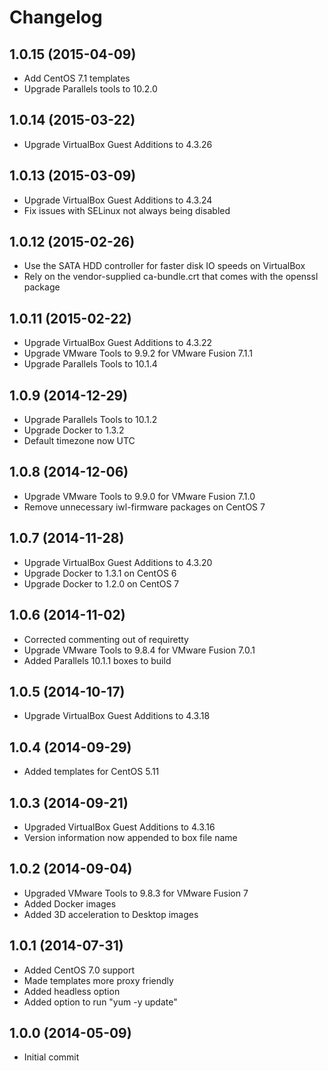 # Changelog

## 1.0.15 (2015-04-09)

* Add CentOS 7.1 templates
* Upgrade Parallels tools to 10.2.0

## 1.0.14 (2015-03-22)

* Upgrade VirtualBox Guest Additions to 4.3.26

## 1.0.13 (2015-03-09)

* Upgrade VirtualBox Guest Additions to 4.3.24
* Fix issues with SELinux not always being disabled

## 1.0.12 (2015-02-26)

* Use the SATA HDD controller for faster disk IO speeds on VirtualBox
* Rely on the vendor-supplied ca-bundle.crt that comes with the openssl package

## 1.0.11 (2015-02-22)

* Upgrade VirtualBox Guest Additions to 4.3.22
* Upgrade VMware Tools to 9.9.2 for VMware Fusion 7.1.1
* Upgrade Parallels Tools to 10.1.4

## 1.0.9 (2014-12-29)

* Upgrade Parallels Tools to 10.1.2
* Upgrade Docker to 1.3.2
* Default timezone now UTC

## 1.0.8 (2014-12-06)

* Upgrade VMware Tools to 9.9.0 for VMware Fusion 7.1.0
* Remove unnecessary iwl-firmware packages on CentOS 7

## 1.0.7 (2014-11-28)

* Upgrade VirtualBox Guest Additions to 4.3.20
* Upgrade Docker to 1.3.1 on CentOS 6
* Upgrade Docker to 1.2.0 on CentOS 7

## 1.0.6 (2014-11-02)

* Corrected commenting out of requiretty
* Upgrade VMware Tools to 9.8.4 for VMware Fusion 7.0.1
* Added Parallels 10.1.1 boxes to build

## 1.0.5 (2014-10-17)

* Upgrade VirtualBox Guest Additions to 4.3.18

## 1.0.4 (2014-09-29)

* Added templates for CentOS 5.11

## 1.0.3 (2014-09-21)

* Upgraded VirtualBox Guest Additions to 4.3.16
* Version information now appended to box file name

## 1.0.2 (2014-09-04)

* Upgraded VMware Tools to 9.8.3 for VMware Fusion 7
* Added Docker images
* Added 3D acceleration to Desktop images

## 1.0.1 (2014-07-31)

* Added CentOS 7.0 support
* Made templates more proxy friendly
* Added headless option
* Added option to run "yum -y update"

## 1.0.0 (2014-05-09)

* Initial commit
